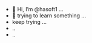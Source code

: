 - 👋 Hi, I’m @hasoft1 ...
- 👀 trying to learn something ...
- keep trying ...
- ..
- ..

<!---
hasoft1/hasoft1 is a ✨ special ✨ repository because its `README.md` (this file) appears on your GitHub profile.
You can click the Preview link to take a look at your changes.
--->
